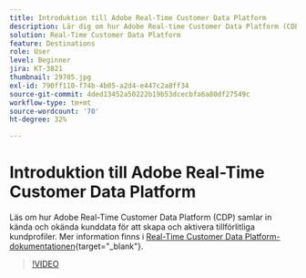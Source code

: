 ```yaml
---
title: Introduktion till Adobe Real-Time Customer Data Platform
description: Lär dig om hur Adobe Real-time Customer Data Platform (CDP) samlar in kända och okända kunddata för att skapa och aktivera tillförlitliga kundprofiler.
solution: Real-Time Customer Data Platform
feature: Destinations
role: User
level: Beginner
jira: KT-3821
thumbnail: 29705.jpg
exl-id: 790ff110-f74b-4b05-a2d4-e447c2a8ff34
source-git-commit: 4ded13452a50222b19b53dcecbfa6a80df27549c
workflow-type: tm+mt
source-wordcount: '70'
ht-degree: 32%

---
```


# Introduktion till Adobe Real-Time Customer Data Platform

Läs om hur Adobe Real-Time Customer Data Platform (CDP) samlar in kända och okända kunddata för att skapa och aktivera tillförlitliga kundprofiler. Mer information finns i [Real-Time Customer Data Platform-dokumentationen](https://experienceleague.adobe.com/docs/experience-platform/rtcdp/overview.html?lang=sv){target="_blank"}.

>[!VIDEO](https://video.tv.adobe.com/v/3427742t1?learn=on&enablevpops)
